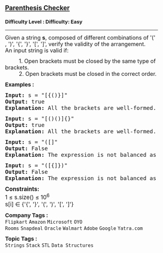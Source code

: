 <h2><a href="https://www.geeksforgeeks.org/problems/parenthesis-checker2744/1?page=1&category=Strings&sortBy=submissions">Parenthesis Checker</a></h2><h3>Difficulty Level : Difficulty: Easy</h3><hr><div class="problems_problem_content__Xm_eO"><p><span style="font-size: 18px;">Given a string <strong>s</strong>, composed of different combinations of '(' , ')', '{', '}', '[', ']', verify the validity of the arrangement.<br></span><span style="font-size: 18px;">An input string is valid if:</span></p>
<p><span style="font-size: 18px;">&nbsp; &nbsp; &nbsp; &nbsp; &nbsp;1. Open brackets must be closed by the same type of brackets.<br>&nbsp; &nbsp; &nbsp; &nbsp; &nbsp;2. Open brackets must be closed in the correct order.</span></p>
<p><strong><span style="font-size: 18px;">Examples :</span></strong></p>
<pre><span style="font-size: 18px;"><strong>Input: </strong>s = "[{()}]"
<strong>Output:</strong> true
<strong>Explanation: </strong>All the brackets are well-formed.</span></pre>
<pre><span style="font-size: 18px;"><strong>Input: </strong>s = "[()()]{}"
<strong>Output:</strong> true
<strong>Explanation: </strong>All the brackets are well-formed.<br></span></pre>
<pre><strong><span style="font-size: 18px;">Input:</span></strong><span style="font-size: 18px;"> s = "([]"<br><strong>Output: </strong>False<br><strong>Explanation: </strong>The expression is not balanced as there is a missing ')' at the end.<br></span></pre>
<pre><strong><span style="font-size: 18px;">Input:</span></strong><span style="font-size: 18px;"> s = "([{]})"<br><strong>Output: </strong>False<br><strong>Explanation: </strong>The expression is not balanced as there is a closing ']' before the closing '}'.<br></span></pre>
<p><span style="font-size: 14pt;"><strong>Constraints:</strong><br>1 ≤ s.size() ≤ 10<sup>6<br></sup>s[i] ∈ {'{', '}', '(', ')', '[', ']'}</span></p></div><p><span style=font-size:18px><strong>Company Tags : </strong><br><code>Flipkart</code>&nbsp;<code>Amazon</code>&nbsp;<code>Microsoft</code>&nbsp;<code>OYO Rooms</code>&nbsp;<code>Snapdeal</code>&nbsp;<code>Oracle</code>&nbsp;<code>Walmart</code>&nbsp;<code>Adobe</code>&nbsp;<code>Google</code>&nbsp;<code>Yatra.com</code>&nbsp;<br><p><span style=font-size:18px><strong>Topic Tags : </strong><br><code>Strings</code>&nbsp;<code>Stack</code>&nbsp;<code>STL</code>&nbsp;<code>Data Structures</code>&nbsp;